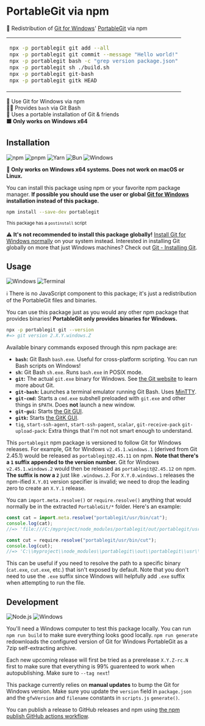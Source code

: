 # PortableGit via npm

🔄 Redistribution of [Git for Windows](https://gitforwindows.org/)' [PortableGit](https://git-scm.com/download/win) via npm

<table align=center><td>

```sh
npx -p portablegit git add --all
npx -p portablegit git commit --message "Hello world!"
npx -p portablegit bash -c "grep version package.json"
npx -p portablegit sh ./build.sh
npx -p portablegit git-bash
npx -p portablegit gitk HEAD
```

</table>

🔶 Use Git for Windows via npm \
👨‍💻 Provides `bash` via Git Bash \
💾 Uses a portable installation of Git & friends \
**🟦 Only works on Windows x64**

## Installation

![npm](https://img.shields.io/static/v1?style=for-the-badge&message=npm&color=CB3837&logo=npm&logoColor=FFFFFF&label=)
![pnpm](https://img.shields.io/static/v1?style=for-the-badge&message=pnpm&color=222222&logo=pnpm&logoColor=F69220&label=)
![Yarn](https://img.shields.io/static/v1?style=for-the-badge&message=Yarn&color=2C8EBB&logo=Yarn&logoColor=FFFFFF&label=)
![Bun](https://img.shields.io/static/v1?style=for-the-badge&message=Bun&color=000000&logo=Bun&logoColor=FFFFFF&label=)
![Windows](https://img.shields.io/static/v1?style=for-the-badge&message=Windows&color=0078D4&logo=Windows&logoColor=FFFFFF&label=)

**🛑 Only works on Windows x64 systems. Does not work on macOS or Linux.**

You can install this package using npm or your favorite npm package manager. **If possible you should use the user or global [Git for Windows](https://gitforwindows.org/) installation instead of this package.**

```sh
npm install --save-dev portablegit
```

<sup>This package has a `postinstall` script</sup>

⚠️ **It's not recommended to install this package globally!** [Install Git for Windows normally](https://gitforwindows.org/) on your system instead. Interested in installing Git globally on more that just Windows machines? Check out [Git - Installing Git](https://git-scm.com/book/en/v2/Getting-Started-Installing-Git).

## Usage

![Windows](https://img.shields.io/static/v1?style=for-the-badge&message=Windows&color=0078D4&logo=Windows&logoColor=FFFFFF&label=)
![Terminal](https://img.shields.io/static/v1?style=for-the-badge&message=Terminal&color=4D4D4D&logo=Windows+Terminal&logoColor=FFFFFF&label=)

ℹ There is no JavaScript component to this package; it's just a redistribution of the PortableGit files and binaries.

You can use this package just as you would any other npm package that provides
binaries! **PortableGit only provides binaries for Windows.**

```sh
npx -p portablegit git --version
#=> git version 2.X.Y.windows.Z
```

Available binary commands exposed through this npm package are:

- **`bash`:** Git Bash `bash.exe`. Useful for cross-platform scripting. You can run Bash scripts on Windows!
- **`sh`:** Git Bash `sh.exe`. Runs `bash.exe` in POSIX mode.
- **`git`:** The actual `git.exe` binary for Windows. See [the Git website](https://git-scm.com/) to learn more about Git.
- **`git-bash`:** Launches a terminal emulator running Git Bash. Uses [MinTTY](https://mintty.github.io/).
- **`git-cmd`:** Starts a `cmd.exe` subshell preloaded with `git.exe` and other things in `$PATH`. Does **not** launch a new window.
- **`git-gui`:** Starts [the Git GUI](https://git-scm.com/docs/git-gui).
- **`gitk`:** Starts [the GitK GUI](https://git-scm.com/docs/gitk/).
- `tig`, `start-ssh-agent`, `start-ssh-pagent`, `scalar`, `git-receive-pack` `git-upload-pack`: Extra things that I'm not not smart enough to understand.

This `portablegit` npm package is versioned to follow Git for Windows releases. For example, Git for Windows `v2.45.1.windows.1` (derived from Git 2.45.1) would be released as `portablegit@2.45.11` on npm. **Note that there's a `1` suffix appended to the version number.** Git for Windows `v2.45.1.windows.2` would then be released as `portablegit@2.45.12` on npm. **The suffix is now a `2`** just like `.windows.2`. For `X.Y.0.windows.1` releases the npm-ified `X.Y.01` version specifier is invalid; we need to drop the leading zero to create an `X.Y.1` release.

You can `import.meta.resolve()` or `require.resolve()` anything that would normally be in the extracted `PortableGit/*` folder. Here's an example:

```js
const cat = import.meta.resolve("portablegit/usr/bin/cat");
console.log(cat);
//=> 'file:///C:/myproject/node_modules/portablegit/out/portablegit/usr/bin/cat'

const cut = require.resolve("portablegit/usr/bin/cut");
console.log(cut);
//=> 'C:\\myproject\\node_modules\\portablegit\\out\\portablegit\\usr\\bin\\cut'
```

This can be useful if you need to resolve the path to a specific binary (`cat.exe`, `cut.exe`, etc.) that isn't exposed by default. Note that you don't need to use the `.exe` suffix since Windows will helpfully add `.exe` suffix when attempting to run the file.

## Development

![Node.js](https://img.shields.io/static/v1?style=for-the-badge&message=Node.js&color=339933&logo=Node.js&logoColor=FFFFFF&label=)
![Windows](https://img.shields.io/static/v1?style=for-the-badge&message=Windows&color=0078D4&logo=Windows&logoColor=FFFFFF&label=)

You'll need a Windows computer to test this package locally. You can run `npm run build` to make sure everything looks good locally. `npm run generate` redownloads the configured version of Git for Windows PortableGit as a 7zip self-extracting archive.

Each new upcoming release will first be tried as a prerelease `X.Y.Z-rc.N` first to make sure that everything is 99% guarenteed to work when autopublishing. Make sure to `--tag next`!

This package currently relies on **manual updates** to bump the Git for Windows version. Make sure you update the `version` field in `package.json` and the `gfwVersion` and `filename` constants in `scripts.js` `generate()`.

You can publish a release to GitHub releases and npm using [the npm publish GitHub actions workflow](https://github.com/jcbhmr/portablegit.js/actions/workflows/npm-publish.yml).
